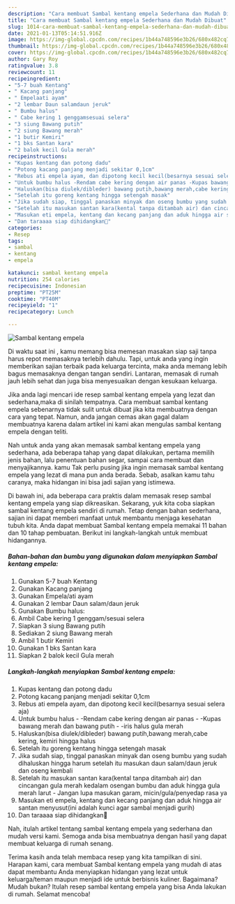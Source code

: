 ```yaml
---
description: "Cara membuat Sambal kentang empela Sederhana dan Mudah Dibuat"
title: "Cara membuat Sambal kentang empela Sederhana dan Mudah Dibuat"
slug: 1014-cara-membuat-sambal-kentang-empela-sederhana-dan-mudah-dibuat
date: 2021-01-13T05:14:51.916Z
image: https://img-global.cpcdn.com/recipes/1b44a748596e3b26/680x482cq70/sambal-kentang-empela-foto-resep-utama.jpg
thumbnail: https://img-global.cpcdn.com/recipes/1b44a748596e3b26/680x482cq70/sambal-kentang-empela-foto-resep-utama.jpg
cover: https://img-global.cpcdn.com/recipes/1b44a748596e3b26/680x482cq70/sambal-kentang-empela-foto-resep-utama.jpg
author: Gary Roy
ratingvalue: 3.8
reviewcount: 11
recipeingredient:
- "5-7 buah Kentang"
- " Kacang panjang"
- " Empelaati ayam"
- "2 lembar Daun salamdaun jeruk"
- " Bumbu halus"
- " Cabe kering 1 genggamsesuai selera"
- "3 siung Bawang putih"
- "2 siung Bawang merah"
- "1 butir Kemiri"
- "1 bks Santan kara"
- "2 balok kecil Gula merah"
recipeinstructions:
- "Kupas kentang dan potong dadu"
- "Potong kacang panjang menjadi sekitar 0,1cm"
- "Rebus ati empela ayam, dan dipotong kecil kecil(besarnya sesuai selera aja)"
- "Untuk bumbu halus -Rendam cabe kering dengan air panas -Kupas bawang merah dan bawang putih -iris halus gula merah"
- "Haluskan(bisa diulek/dibleder) bawang putih,bawang merah,cabe kering, kemiri hingga halus"
- "Setelah itu goreng kentang hingga setengah masak"
- "Jika sudah siap, tinggal panaskan minyak dan oseng bumbu yang sudah dihaluskan hingga harum setelah itu masukan daun salam/daun jeruk dan oseng kembali"
- "Setelah itu masukan santan kara(kental tanpa ditambah air) dan cincangan gula merah kedalam osengan bumbu dan aduk hingga gula merah larut Jangan lupa masukan garam, micin/gula/penyedap rasa ya"
- "Masukan eti empela, kentang dan kecang panjang dan aduk hingga air santan menyusut(ini adalah kunci agar sambal menjadi gurih)"
- "Dan taraaaa siap dihidangkan💜"
categories:
- Resep
tags:
- sambal
- kentang
- empela

katakunci: sambal kentang empela 
nutrition: 254 calories
recipecuisine: Indonesian
preptime: "PT25M"
cooktime: "PT40M"
recipeyield: "1"
recipecategory: Lunch

---
```



![Sambal kentang empela](https://img-global.cpcdn.com/recipes/1b44a748596e3b26/680x482cq70/sambal-kentang-empela-foto-resep-utama.jpg)

Di waktu  saat ini , kamu memang bisa memesan masakan siap saji tanpa harus repot memasaknya terlebih dahulu. Tapi, untuk anda yang ingin memberikan sajian terbaik pada keluarga tercinta, maka anda memang lebih bagus memasaknya dengan tangan sendiri. Lantaran, memasak di rumah jauh lebih sehat dan juga bisa menyesuaikan dengan kesukaan keluarga.

Jika anda lagi mencari ide resep sambal kentang empela yang lezat dan sederhana,maka di sinilah tempatnya. Cara membuat sambal kentang empela  sebenarnya tidak sulit untuk dibuat jika kita membuatnya dengan cara yang tepat. Namun, anda jangan cemas akan gagal dalam membuatnya 
karena dalam artikel ini kami akan mengulas sambal kentang empela dengan teliti.  



Nah untuk anda yang akan memasak sambal kentang empela yang sederhana, ada beberapa tahap yang dapat dilakukan, pertama memilih jenis bahan, lalu penentuan bahan segar, sampai cara membuat dan menyajikannya. kamu Tak perlu pusing jika ingin memasak sambal kentang empela yang lezat di mana pun anda berada. Sebab, asalkan kamu  tahu caranya, maka hidangan ini bisa jadi sajian yang istimewa.

Di bawah ini, ada beberapa cara praktis  dalam memasak resep sambal kentang empela yang siap dikreasikan. Sekarang, yuk kita coba siapkan sambal kentang empela sendiri di rumah. Tetap dengan bahan sederhana, sajian ini dapat memberi manfaat untuk membantu menjaga kesehatan tubuh kita. Anda dapat membuat Sambal kentang empela memakai 11 bahan dan 10 tahap pembuatan. Berikut ini langkah-langkah untuk membuat hidangannya.

<!--inarticleads1-->

##### Bahan-bahan dan bumbu yang digunakan dalam menyiapkan Sambal kentang empela:

1. Gunakan 5-7 buah Kentang
1. Gunakan  Kacang panjang
1. Gunakan  Empela/ati ayam
1. Gunakan 2 lembar Daun salam/daun jeruk
1. Gunakan  Bumbu halus:
1. Ambil  Cabe kering 1 genggam/sesuai selera
1. Siapkan 3 siung Bawang putih
1. Sediakan 2 siung Bawang merah
1. Ambil 1 butir Kemiri
1. Gunakan 1 bks Santan kara
1. Siapkan 2 balok kecil Gula merah




<!--inarticleads2-->

##### Langkah-langkah menyiapkan Sambal kentang empela:

1. Kupas kentang dan potong dadu
1. Potong kacang panjang menjadi sekitar 0,1cm
1. Rebus ati empela ayam, dan dipotong kecil kecil(besarnya sesuai selera aja)
1. Untuk bumbu halus - -Rendam cabe kering dengan air panas - -Kupas bawang merah dan bawang putih - -iris halus gula merah
1. Haluskan(bisa diulek/dibleder) bawang putih,bawang merah,cabe kering, kemiri hingga halus
1. Setelah itu goreng kentang hingga setengah masak
1. Jika sudah siap, tinggal panaskan minyak dan oseng bumbu yang sudah dihaluskan hingga harum setelah itu masukan daun salam/daun jeruk dan oseng kembali
1. Setelah itu masukan santan kara(kental tanpa ditambah air) dan cincangan gula merah kedalam osengan bumbu dan aduk hingga gula merah larut - Jangan lupa masukan garam, micin/gula/penyedap rasa ya
1. Masukan eti empela, kentang dan kecang panjang dan aduk hingga air santan menyusut(ini adalah kunci agar sambal menjadi gurih)
1. Dan taraaaa siap dihidangkan💜




Nah, itulah artikel tentang  sambal kentang empela  yang sederhana dan mudah versi kami. Semoga anda bisa membuatnya dengan hasil yang dapat membuat keluarga di rumah senang. 

Terima kasih anda telah membaca resep yang kita tampilkan di sini. Harapan kami, cara membuat  Sambal kentang empela yang mudah di atas dapat membantu Anda menyiapkan hidangan yang lezat untuk keluarga/teman maupun menjadi ide untuk berbisnis kuliner. Bagaimana? Mudah bukan? Itulah resep sambal kentang empela yang bisa Anda lakukan di rumah. Selamat mencoba!

